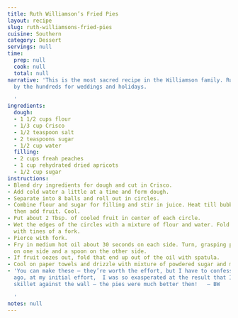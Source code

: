```yaml
---
title: Ruth Williamson’s Fried Pies
layout: recipe
slug: ruth-williamsons-fried-pies
cuisine: Southern
category: Dessert
servings: null
time:
  prep: null
  cook: null
  total: null
narrative: 'This is the most sacred recipe in the Williamson family. Ruth made them
  by the hundreds for weddings and holidays.

  '
ingredients:
  dough:
  - 1 1/2 cups flour
  - 1/3 cup Crisco
  - 1/2 teaspoon salt
  - 2 teaspoons sugar
  - 1/2 cup water
  filling:
  - 2 cups freah peaches
  - 1 cup rehydrated dried apricots
  - 1/2 cup sugar
instructions:
- Blend dry ingredients for dough and cut in Crisco.
- Add cold water a little at a time and form dough.
- Separate into 8 balls and roll out in circles.
- Combine flour and sugar for filling and stir in juice. Heat till bubbly and thickened,
  then add fruit. Cool.
- Put about 2 Tbsp. of cooled fruit in center of each circle.
- Wet the edges of the circles with a mixture of flour and water. Fold over and seal
  with tines of a fork.
- Pierce with fork.
- Fry in medium hot oil about 30 seconds on each side. Turn, grasping pie with spatula
  on one side and a spoon on the other side.
- If fruit oozes out, fold that end up out of the oil with spatula.
- Cool on paper towels and drizzle with mixture of powdered sugar and milk.
- 'You can make these — they’re worth the effort, but I have to confess that 30 years
  ago, at my initial effort,  I was so exasperated at the result that I threw the
  skillet against the wall — the pies were much better then!   — BW

  '
notes: null
---
```

